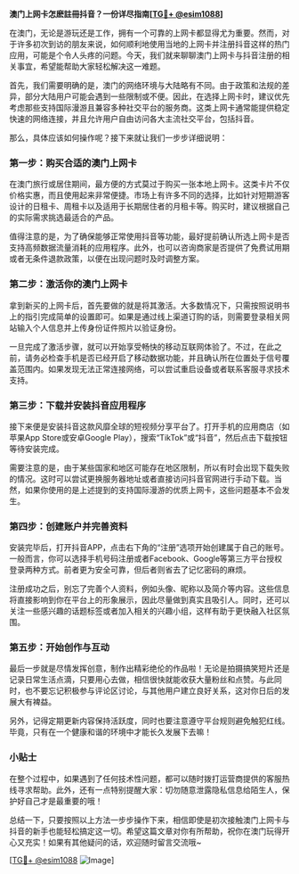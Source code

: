 **澳门上网卡怎麽註冊抖音？一份详尽指南[[TG💪+ @esim1088](https://t.me/s/esim1088)]**

在澳门，无论是游玩还是工作，拥有一个可靠的上网卡都显得尤为重要。然而，对于许多初次到访的朋友来说，如何顺利地使用当地的上网卡并注册抖音这样的热门应用，可能是个令人头疼的问题。今天，我们就来聊聊澳门上网卡与抖音注册的相关事宜，希望能帮助大家轻松解决这一难题。

首先，我们需要明确的是，澳门的网络环境与大陆略有不同。由于政策和法规的差异，部分大陆用户可能会遇到一些限制或不便。因此，在选择上网卡时，建议优先考虑那些支持国际漫游且兼容多种社交平台的服务商。这类上网卡通常能提供稳定快速的网络连接，并且允许用户自由访问各大主流社交平台，包括抖音。

那么，具体应该如何操作呢？接下来就让我们一步步详细说明：

### 第一步：购买合适的澳门上网卡

在澳门旅行或居住期间，最方便的方式莫过于购买一张本地上网卡。这类卡片不仅价格实惠，而且使用起来非常便捷。市场上有许多不同的选择，比如针对短期游客设计的日租卡、周租卡以及适用于长期居住者的月租卡等。购买时，建议根据自己的实际需求挑选最适合的产品。

值得注意的是，为了确保能够正常使用抖音等功能，最好提前确认所选上网卡是否支持高频数据流量消耗的应用程序。此外，也可以咨询商家是否提供了免费试用期或者无条件退款政策，以便在出现问题时及时调整方案。

### 第二步：激活你的澳门上网卡

拿到新买的上网卡后，首先要做的就是将其激活。大多数情况下，只需按照说明书上的指引完成简单的设置即可。如果是通过线上渠道订购的话，则需要登录相关网站输入个人信息并上传身份证件照片以验证身份。

一旦完成了激活步骤，就可以开始享受畅快的移动互联网体验了。不过，在此之前，请务必检查手机是否已经开启了移动数据功能，并且确认所在位置处于信号覆盖范围内。如果发现无法正常连接网络，可以尝试重启设备或者联系客服寻求技术支持。

### 第三步：下载并安装抖音应用程序

接下来便是安装抖音这款风靡全球的短视频分享平台了。打开手机的应用商店（如苹果App Store或安卓Google Play），搜索“TikTok”或“抖音”，然后点击下载按钮等待安装完成。

需要注意的是，由于某些国家和地区可能存在地区限制，所以有时会出现下载失败的情况。这时可以尝试更换服务器地址或者直接访问抖音官网进行手动下载。当然，如果你使用的是上述提到的支持国际漫游的优质上网卡，这些问题基本不会发生。

### 第四步：创建账户并完善资料

安装完毕后，打开抖音APP，点击右下角的“注册”选项开始创建属于自己的账号。一般而言，你可以选择手机号码注册或者Facebook、Google等第三方平台授权登录两种方式。前者更为安全可靠，但后者则省去了记忆密码的麻烦。

注册成功之后，别忘了完善个人资料，例如头像、昵称以及简介等内容。这些信息将直接影响到你在平台上的形象展示，因此尽量做到真实且吸引人。同时，还可以关注一些感兴趣的话题标签或者加入相关的兴趣小组，这样有助于更快融入社区氛围。

### 第五步：开始创作与互动

最后一步就是尽情发挥创意，制作出精彩绝伦的作品啦！无论是拍摄搞笑短片还是记录日常生活点滴，只要用心去做，相信很快就能收获大量粉丝和点赞。与此同时，也不要忘记积极参与评论区讨论，与其他用户建立良好关系，这对你日后的发展大有裨益。

另外，记得定期更新内容保持活跃度，同时也要注意遵守平台规则避免触犯红线。毕竟，只有在一个健康和谐的环境中才能长久发展下去嘛！

### 小贴士

在整个过程中，如果遇到了任何技术性问题，都可以随时拨打运营商提供的客服热线寻求帮助。此外，还有一点特别提醒大家：切勿随意泄露隐私信息给陌生人，保护好自己才是最重要的哦！

总结一下，只要按照以上方法一步步操作下来，相信即使是初次接触澳门上网卡与抖音的新手也能轻松搞定这一切。希望这篇文章对你有所帮助，祝你在澳门玩得开心又充实！如果有其他疑问的话，欢迎随时留言交流哦~

[[TG💪+ @esim1088](https://t.me/s/esim1088) ![Image](https://i.postimg.cc/4NQfJmqS/Snipaste-2025-05-13-00-14-12.png)]